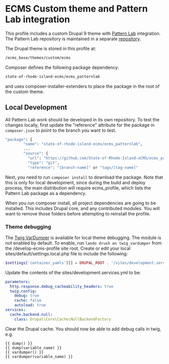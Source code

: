 # ECMS Custom theme and Pattern Lab integration

This profile includes a custom Drupal 9 theme with [Pattern Lab] integration.
The Pattern Lab repository is maintained in a separate [repository](https://github.com/State-of-Rhode-Island-eCMS/ecms_patternlab).

The Drupal theme is stored in this profile at:

```bash
/ecms_base/themes/custom/ecms
```

Composer defines the following package dependency:
```bash
state-of-rhode-island-ecms/ecms_patternlab
```
and uses composer-installer-extenders to place the package in the root of the custom theme.

## Local Development
All Pattern Lab work should be developed in its own repository. To test the changes locally,
first update the "reference" attribute for the package in `composer.json`
to point to the branch you want to test.
```bash
"package": {
        "name": "state-of-rhode-island-ecms/ecms_patternlab",
        ...
        "source": {
          "url": "https://github.com/State-of-Rhode-Island-eCMS/ecms_patternlab",
          "type": "git",
          "reference": "[branch-name]" or "tags/[tag-name]"
```
Next, you need to run `composer install` to download the package. Note that
this is only for local development, since during the build and deploy process,
the main distribution will require ecms_profile, which lists the Pattern Lab package
as a dependency.

When you run composer install, all project dependencies are going to be installed.
This includes Drupal core, and any contributed modules. You will want to remove
those folders before attempting to reinstall the profile.

### Theme debugging
The [Twig VarDumper] is available for local theme debugging.
The module is not enabled by default. To enable, run `lando drush en twig_vardumper`
from the /develop-ecms-profile site root.
Create or edit your local sites/default/settings.local.php file to include the following:
```php
$settings['container_yamls'][] = DRUPAL_ROOT . '/sites/development.services.yml';
```
Update the contents of the sites/development.services.yml to be:
```yml
parameters:
  http.response.debug_cacheability_headers: true
  twig.config:
    debug: true
    cache: false
    autoload: true
services:
  cache.backend.null:
    class: Drupal\Core\Cache\NullBackendFactory

```
Clear the Drupal cache. You should now be able to add debug calls in twig, e.g.
```twig
{{ dump() }}
{{ dump(variable_name) }}
{{ vardumper() }}
{{ vardumper(variable_name) }}
```


[Pattern Lab]: https://patternlab.io/
[Twig VarDumper]: https://www.drupal.org/project/twig_vardumper

